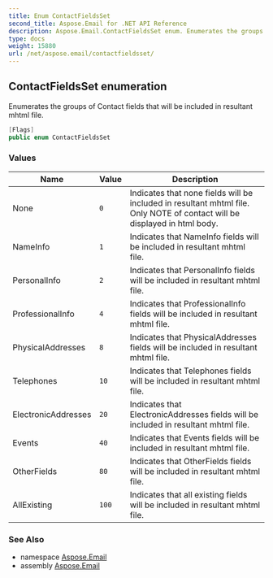 ```yaml
---
title: Enum ContactFieldsSet
second_title: Aspose.Email for .NET API Reference
description: Aspose.Email.ContactFieldsSet enum. Enumerates the groups of Contact fields that will be included in resultant mhtml file
type: docs
weight: 15880
url: /net/aspose.email/contactfieldsset/
---
```

## ContactFieldsSet enumeration

Enumerates the groups of Contact fields that will be included in resultant mhtml file.

```csharp
[Flags]
public enum ContactFieldsSet
```

### Values

| Name | Value | Description |
| --- | --- | --- |
| None | `0` | Indicates that none fields will be included in resultant mhtml file. Only NOTE of contact will be displayed in html body. |
| NameInfo | `1` | Indicates that NameInfo fields will be included in resultant mhtml file. |
| PersonalInfo | `2` | Indicates that PersonalInfo fields will be included in resultant mhtml file. |
| ProfessionalInfo | `4` | Indicates that ProfessionalInfo fields will be included in resultant mhtml file. |
| PhysicalAddresses | `8` | Indicates that PhysicalAddresses fields will be included in resultant mhtml file. |
| Telephones | `10` | Indicates that Telephones fields will be included in resultant mhtml file. |
| ElectronicAddresses | `20` | Indicates that ElectronicAddresses fields will be included in resultant mhtml file. |
| Events | `40` | Indicates that Events fields will be included in resultant mhtml file. |
| OtherFields | `80` | Indicates that OtherFields fields will be included in resultant mhtml file. |
| AllExisting | `100` | Indicates that all existing fields will be included in resultant mhtml file. |

### See Also

* namespace [Aspose.Email](../../aspose.email/)
* assembly [Aspose.Email](../../)


